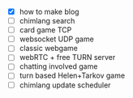 ---
---

- [x] how to make blog
- [ ] chimlang search
- [ ] card game TCP
- [ ] websocket UDP game
- [ ] classic webgame
- [ ] webRTC + free TURN server
- [ ] chatting involved game
- [ ] turn based Helen+Tarkov game
- [ ] chimlang update scheduler
